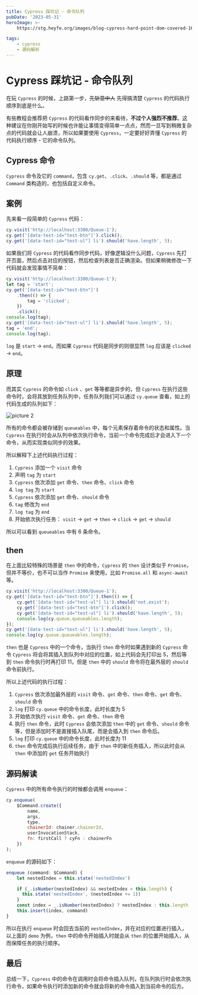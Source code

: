 ```yaml
---
title: Cypress 踩坑记 - 命令队列
pubDate: '2023-05-31'
heroImage: >-
    https://stg.heyfe.org/images/blog-cypress-hard-point-dom-covered-1690810838694.png

tags:
    - cypress
    - 源码解析
---
```


# Cypress 踩坑记 - 命令队列

在玩 `Cypress` 的时候，上路第一步，~~先斩意中人~~ 先得搞清楚 `Cypress` 的代码执行顺序到底是什么。

有些教程会推荐把 `Cypress` 的代码看作同步的来看待，**不过个人强烈不推荐**。这种建议在你刚开始写的时候也许能让事情变得简单一点点，然而一旦写到稍微复杂点的代码就会让人崩溃，所以如果要使用 `Cypress`，一定要好好弄懂 `Cypress` 的代码执行顺序 - 它的命令队列。

## Cypress 命令

`Cypress` 命令及它的 `command`，包含 `cy.get`、`.click`、`.should` 等，都是通过 `Command` 类构造的，也包括自定义命令。

## 案例

先来看一段简单的 `Cypress` 代码：

```js
cy.visit('http://localhost:3300/Queue-1');
cy.get('[data-test-id="test-btn"]').click();
cy.get('[data-test-id="test-ul"] li').should('have.length', 5);
```

如果我们将 `Cypress` 的代码看作同步代码，好像逻辑没什么问题，`Cypress` 先打开页面，然后点击对应的按钮，然后检查列表是否正确渲染。但如果稍微修改一下代码就会发现事情不简单：

```js
cy.visit('http://localhost:3300/Queue-1');
let tag = 'start';
cy.get('[data-test-id="test-btn"]')
    .then(() => {
        tag = 'clicked';
    })
    .click();
console.log(tag);
cy.get('[data-test-id="test-ul"] li').should('have.length', 5);
tag = 'end';
console.log(tag);
```

`log` 是 `start` -> `end`。而如果 `Cypress` 代码是同步的则很显然 `log` 应该是 `clicked` -> `end`。

## 原理

而其实 `Cypress` 的命令如 `click` 、`get` 等等都是异步的，但 `Cypress` 在执行这些命令时，会将其放到任务队列中，任务队列我们可以通过 `cy.queue` 查看，如上的代码生成的队列如下：

![picture 2](https://stg.heyfe.org/images/blog-cypress-hard-point-execute-queue-1685447410238.png)

所有的命令都会被存储到 `queueables` 中，每个元素保存着命令的状态和属性。当 `Cypress` 在执行时会从队列中依次执行命令，当前一个命令完成后才会进入下一个命令，从而实现类似同步的效果。

所以解释下上述代码执行过程：

1. `Cypress` 添加一个 `visit` 命令
2. 声明 `tag` 为 `start`
3. `Cypress` 依次添加 `get` 命令、`then` 命令、`click` 命令
4. `log tag` 为 `start`
5. `Cypress` 依次添加 `get` 命令、`should` 命令
6. `tag` 修改为 `end`
7. `log tag` 为 `end`
8. 开始依次执行任务： `visit` -> `get` -> `then` -> `click` -> `get` -> `should`

所以可以看到 `queueables` 中有 6 条命令。

## then

在上面比较特殊的场景是 `then` 中的命令，`Cypress` 的 `then` 设计类似于 `Promise`，但并不等价，也不可以当作 `Promise` 来使用，比如 `Promise.all` 和 `async-await` 等。

```js
cy.visit('http://localhost:3300/Queue-1');
cy.get('[data-test-id="test-btn"]').then(() => {
    cy.get('[data-test-id="test-ul"] li').should('not.exist');
    cy.get('[data-test-id="test-btn"]').click();
    cy.get('[data-test-id="test-ul"] li').should('have.length', 5);
    console.log(cy.queue.queueables.length);
});
cy.get('[data-test-id="test-ul"] li').should('have.length', 5);
console.log(cy.queue.queueables.length);
```

`then` 也是 `Cypress` 中的一个命令，当执行 `then` 命令时如果遇到新的 `Cypress` 命令 `Cypress` 将会将其插入到队列中对应的位置，如上代码会先打印出 5，然后等到 `then` 命令执行时再打印 11，但是 `then` 中的 `should` 命令将在最外层的 `should` 命令前执行。

所以上述代码的执行过程：

1. `Cypress` 依次添加最外层的 `visit` 命令、`get` 命令、`then` 命令、`get` 命令、`should` 命令
2. `log` 打印 `cy.queue` 中的命令长度，此时长度为 5
3. 开始依次执行 `visit` 命令、`get` 命令、`then` 命令
4. 执行 `then` 命令，此时 `Cypress` 会依次添加 `then` 中的 `get` 命令、`should` 命令 等，但是添加时不是直接插入队尾，而是会插入到 `then` 命令后。
5. `log` 打印 `cy.queue` 中的命令长度，此时长度为 11
6. `then` 命令完成后执行后续任务，由于 `then` 中的新任务插入，所以此时会从 `then` 中添加的 `get` 任务开始执行

## 源码解读

`Cypress` 中的所有命令执行的时候都会调用 `enqueue`：

```js
cy.enqueue(
    $Command.create({
        name,
        args,
        type,
        chainerId: chainer.chainerId,
        userInvocationStack,
        fn: firstCall ? cyFn : chainerFn
    })
);
```

`enqueue` 的源码如下：

```js
enqueue (command: $Command) {
    let nestedIndex = this.state('nestedIndex')

    if (_.isNumber(nestedIndex) && nestedIndex < this.length) {
      this.state('nestedIndex', (nestedIndex += 1))
    }
    const index = _.isNumber(nestedIndex) ? nestedIndex : this.length
    this.insert(index, command)
}
```

所以在执行 `enqueue` 时会回去当前的 `nestedIndex`，并在对应的位置进行插入，以上面的 `demo` 为例，`then` 中的命令开始插入时就会从 `then` 的位置开始插入，从而保障任务的执行顺序。

## 最后

总结一下，`Cypress` 中的命令在调用时会将命令插入队列，在队列执行时会依次执行命令，如果命令执行时添加新的命令就会将新的命令插入到当前命令的后方。
